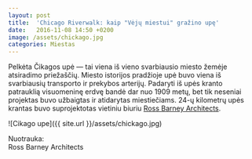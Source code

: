 ```yaml
---
layout: post
title:  'Chicago Riverwalk: kaip "Vėjų miestui" gražino upę'
date:   2016-11-08 14:50 +0200
image: /assets/chickago.jpg
categories: Miestas
---
```

<p>Pelkėta Čikagos upė — tai viena iš vieno svarbiausio miesto žemėje atsiradimo priežaščių. Miesto istorijos pradžioje upė buvo viena iš svarbiausių transporto ir prekybos arterijų. Padaryti iš upės kranto patrauklią visuomeninę erdvę bandė dar nuo 1909 metų, bet tik neseniai projektas buvo užbaigtas ir atidarytas miestiečiams. 24-ų kilometrų upės krantas buvo suprojektotas vietiniu biuriu <a href="http://www.r-barc.com" target="_blank">Ross Barney Architects</a>.</p>

![Cikago upe]({{ site.url }}/assets/chickago.jpg)

<div class="lighter smaller" style="margin:12px 0;">Nuotrauka: <br />
Ross Barney Architects
</div>
